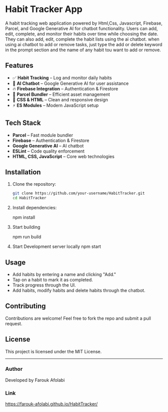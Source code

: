 
# Habit Tracker App

A habit tracking web application powered by Html,Css, Javascript, Firebase, Parcel, and Google Generative AI for chatbot functionality. Users can add, edit, complete, and monitor their habits over time while choosing the date. They can also add, edit, complete the habit lists using the ai chatbot. when using ai chatbot to add or remove tasks, just type the add or delete keyword in the prompt section and the name of any habit tou want to add or remove. 

## Features
- ✅ **Habit Tracking** – Log and monitor daily habits
- 🤖 **AI Chatbot** – Google Generative AI for user assistance
- 🔥 **Firebase Integration** – Authentication & Firestore
- 🚀 **Parcel Bundler** – Efficient asset management
- 🎨 **CSS & HTML** – Clean and responsive design
- ⚡ **ES Modules** – Modern JavaScript setup

## Tech Stack

- **Parcel** – Fast module bundler
- **Firebase** – Authentication & Firestore
- **Google Generative AI** – AI chatbot
- **ESLint** – Code quality enforcement
- **HTML, CSS, JavaScript** – Core web technologies


## Installation

1. Clone the repository:
   ```sh
   git clone https://github.com/your-username/HabitTracker.git
   cd HabitTracker
   
2. Install dependencies:
   
   npm install
   
3. Start building
   
   npm run build

4. Start Development server locally
   npm start
   

## Usage
- Add habits by entering a name and clicking "Add."
- Tap on a habit to mark it as completed.
- Track progress through the UI.
- Add habits, modify habits and delete habits through the chatbot.


## Contributing

Contributions are welcome! Feel free to fork the repo and submit a pull request.

## License

This project is licensed under the MIT License.

---

### Author
Developed by Farouk Afolabi  

### Link 
https://farouk-afolabi.github.io/HabitTracker/
